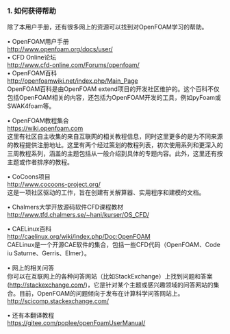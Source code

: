 ### 1. 如何获得帮助

除了本用户手册，还有很多网上的资源可以找到对OpenFOAM学习的帮助。

• OpenFOAM用户手册    
<http://www.openfoam.org/docs/user/>    
• CFD Online论坛    
<http://www.cfd-online.com/Forums/openfoam/>    
• OpenFOAM百科    
<http://openfoamwiki.net/index.php/Main_Page>    
OpenFOAM百科是由OpenFOAM extend项目的开发社区维护的。这个百科不仅包括OpenFOAM相关的内容，还包括为OpenFOAM开发的工具，例如pyFoam或SWAK4foam等。

• OpenFOAM教程集合    
<https://wiki.openfoam.com>    
这里有社区自主收集的来自互联网的相关教程信息，同时这里更多的是为不同来源的教程提供注册地址。这里有两个经过策划的教程列表，初次使用系列和更深入的三周教程系列，涵盖的主题包括从一般介绍到具体的专题内容。此外，这里还有按主题或作者排序的教程。

• CoCoons项目    
<http://www.cocoons-project.org/>    
这是一项社区驱动的工作，旨在创建有关解算器、实用程序和建模的文档。

• Chalmers大学开放源码软件CFD课程教材    
<http://www.tfd.chalmers.se/~hani/kurser/OS_CFD/>

• CAELinux百科    
<http://caelinux.org/wiki/index.php/Doc:OpenFOAM>    
CAELinux是一个开源CAE软件的集合，包括一些CFD代码（OpenFOAM、Code iu Saturne、Gerris、Elmer）。

• 网上的相关问答   
你可以在互联网上的各种问答网站（比如StackExchange）上找到问题和答案(<http://stackexchange.com/>)，它是针对某个主题或感兴趣领域的问答网站的集合。目前，OpenFOAM的问题倾向于发布在计算科学问答网站上。<http://scicomp.stackexchange.com/>

• 还有本翻译教程    
<https://gitee.com/poplee/openFoamUserManual/>
